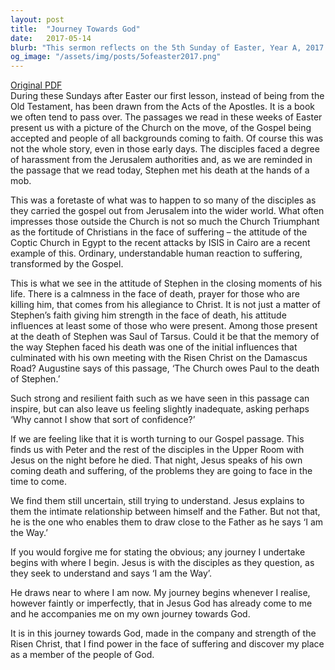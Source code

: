 ```yaml
---
layout: post
title:  "Journey Towards God"
date:   2017-05-14
blurb: "This sermon reflects on the 5th Sunday of Easter, Year A, 2017. It discusses the fortitude of Christians in the face of suffering, drawing on the example of Stephen's calmness and prayer in the face of death. The sermon also explores the intimate relationship between Jesus and the Father, and how Jesus is the 'Way' that enables believers to draw close to the Father."
og_image: "/assets/img/posts/5ofeaster2017.png"
---
```

[Original PDF](/assets/pdf/5ofeaster2017.pdf)    
During these Sundays after Easter our first lesson, instead of being from the Old Testament, has been drawn from the Acts of the Apostles. It is a book we often tend to pass over. The passages we read in these weeks of Easter present us with a picture of the Church on the move, of the Gospel being accepted and people of all backgrounds coming to faith. Of course this was not the whole story, even in those early days. The disciples faced a degree of harassment from the Jerusalem authorities and, as we are reminded in the passage that we read today, Stephen met his death at the hands of a mob.

This was a foretaste of what was to happen to so many of the disciples as they carried the gospel out from Jerusalem into the wider world. What often impresses those outside the Church is not so much the Church Triumphant as the fortitude of Christians in the face of suffering – the attitude of the Coptic Church in Egypt to the recent attacks by ISIS in Cairo are a recent example of this. Ordinary, understandable human reaction to suffering, transformed by the Gospel.

This is what we see in the attitude of Stephen in the closing moments of his life. There is a calmness in the face of death, prayer for those who are killing him, that comes from his allegiance to Christ. It is not just a matter of Stephen’s faith giving him strength in the face of death, his attitude influences at least some of those who were present. Among those present at the death of Stephen was Saul of Tarsus. Could it be that the memory of the way Stephen faced his death was one of the initial influences that culminated with his own meeting with the Risen Christ on the Damascus Road? Augustine says of this passage, ‘The Church owes Paul to the death of Stephen.’

Such strong and resilient faith such as we have seen in this passage can inspire, but can also leave us feeling slightly inadequate, asking perhaps ‘Why cannot I show that sort of confidence?’

If we are feeling like that it is worth turning to our Gospel passage. This finds us with Peter and the rest of the disciples in the Upper Room with Jesus on the night before he died. That night, Jesus speaks of his own coming death and suffering, of the problems they are going to face in the time to come.

We find them still uncertain, still trying to understand. Jesus explains to them the intimate relationship between himself and the Father. But not that, he is the one who enables them to draw close to the Father as he says ‘I am the Way.’

If you would forgive me for stating the obvious; any journey I undertake begins with where I begin. Jesus is with the disciples as they question, as they seek to understand and says ‘I am the Way’.

He draws near to where I am now. My journey begins whenever I realise, however faintly or imperfectly, that in Jesus God has already come to me and he accompanies me on my own journey towards God.

It is in this journey towards God, made in the company and strength of the Risen Christ, that I find power in the face of suffering and discover my place as a member of the people of God.

